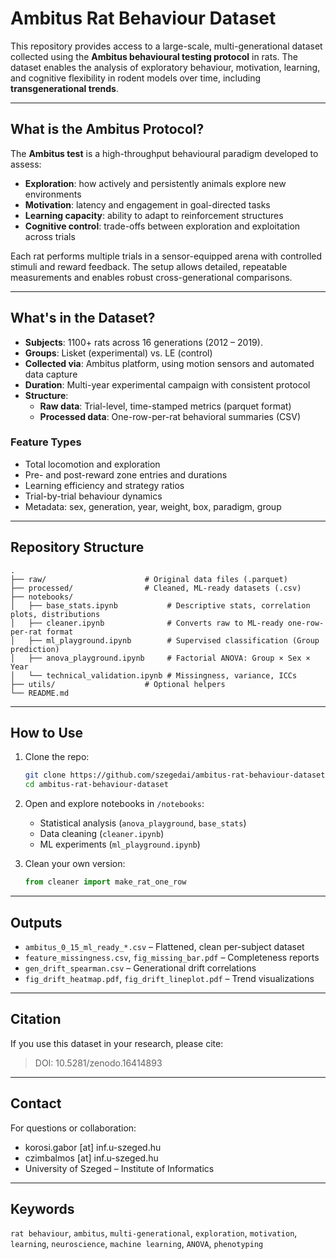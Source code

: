 
# Ambitus Rat Behaviour Dataset

This repository provides access to a large-scale, multi-generational dataset collected using the **Ambitus behavioural testing protocol** in rats. The dataset enables the analysis of exploratory behaviour, motivation, learning, and cognitive flexibility in rodent models over time, including **transgenerational trends**.

---

## What is the Ambitus Protocol?

The **Ambitus test** is a high-throughput behavioural paradigm developed to assess:

- **Exploration**: how actively and persistently animals explore new environments  
- **Motivation**: latency and engagement in goal-directed tasks  
- **Learning capacity**: ability to adapt to reinforcement structures  
- **Cognitive control**: trade-offs between exploration and exploitation across trials  

Each rat performs multiple trials in a sensor-equipped arena with controlled stimuli and reward feedback. The setup allows detailed, repeatable measurements and enables robust cross-generational comparisons.

---

## What's in the Dataset?

- **Subjects**: 1100+ rats across 16 generations (2012 – 2019). 
- **Groups**: Lisket (experimental) vs. LE (control)  
- **Collected via**: Ambitus platform, using motion sensors and automated data capture  
- **Duration**: Multi-year experimental campaign with consistent protocol  
- **Structure**:
  - **Raw data**: Trial-level, time-stamped metrics (parquet format)
  - **Processed data**: One-row-per-rat behavioral summaries (CSV)

### Feature Types

- Total locomotion and exploration
- Pre- and post-reward zone entries and durations
- Learning efficiency and strategy ratios
- Trial-by-trial behaviour dynamics
- Metadata: sex, generation, year, weight, box, paradigm, group

---

## Repository Structure

```
.
├── raw/                      # Original data files (.parquet)
├── processed/                # Cleaned, ML-ready datasets (.csv)
├── notebooks/
│   ├── base_stats.ipynb           # Descriptive stats, correlation plots, distributions
│   ├── cleaner.ipynb              # Converts raw to ML-ready one-row-per-rat format
│   ├── ml_playground.ipynb        # Supervised classification (Group prediction)
│   ├── anova_playground.ipynb     # Factorial ANOVA: Group × Sex × Year
│   └── technical_validation.ipynb # Missingness, variance, ICCs
├── utils/                    # Optional helpers
└── README.md
```

---

## How to Use

1. Clone the repo:
   ```bash
   git clone https://github.com/szegedai/ambitus-rat-behaviour-dataset.git
   cd ambitus-rat-behaviour-dataset
   ```

2. Open and explore notebooks in `/notebooks`:
   - Statistical analysis (`anova_playground`, `base_stats`)
   - Data cleaning (`cleaner.ipynb`)
   - ML experiments (`ml_playground.ipynb`)

3. Clean your own version:
   ```python
   from cleaner import make_rat_one_row
   ```

---

## Outputs

- `ambitus_0_15_ml_ready_*.csv` – Flattened, clean per-subject dataset  
- `feature_missingness.csv`, `fig_missing_bar.pdf` – Completeness reports  
- `gen_drift_spearman.csv` – Generational drift correlations  
- `fig_drift_heatmap.pdf`, `fig_drift_lineplot.pdf` – Trend visualizations  

---

## Citation

If you use this dataset in your research, please cite:

> DOI: 10.5281/zenodo.16414893

---

## Contact

For questions or collaboration:
- korosi.gabor [at] inf.u-szeged.hu
- czimbalmos [at] inf.u-szeged.hu
- University of Szeged – Institute of Informatics

---

## Keywords

`rat behaviour`, `ambitus`, `multi-generational`, `exploration`, `motivation`, `learning`, `neuroscience`, `machine learning`, `ANOVA`, `phenotyping`
